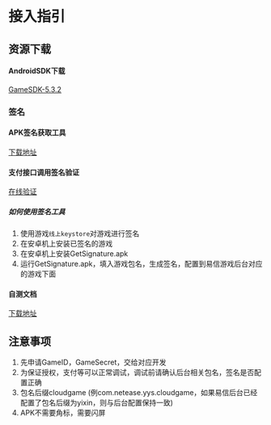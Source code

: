 # 接入指引

## 资源下载

#### AndroidSDK下载
[GameSDK-5.3.2](https://nos-yx.netease.com/yxgame/gamesdk-5.3.2.zip)

### 签名
#### APK签名获取工具
[下载地址](https://nosdn-yx.127.net/yxgame/8a49e8136628c152016628c152460000.apk)

#### 支付接口调用签名验证
[在线验证](https://163yungame.github.io/zh-cn/util/index.html)

##### 如何使用签名工具
1. 使用游戏`线上keystore`对游戏进行签名
2. 在安卓机上安装已签名的游戏
3. 在安卓机上安装GetSignature.apk
4. 运行GetSignature.apk，填入游戏包名，生成签名，配置到易信游戏后台对应的游戏下面

#### 自测文档
[下载地址](http://nosdn-yx.127.net/yxgame/8a49e8136628c1520166291f78bb0001.xlsx)

## 注意事项
1. 先申请GameID，GameSecret，交给对应开发
2. 为保证授权，支付等可以正常调试，调试前请确认后台相关包名，签名是否配置正确
3. 包名后缀cloudgame (例com.netease.yys.cloudgame，如果易信后台已经配置了包名后缀为yixin，则与后台配置保持一致)
4. APK不需要角标，需要闪屏
